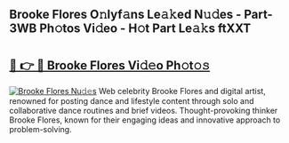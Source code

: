 ## Brooke Flores O𝚗lyf𝚊ns Le𝚊𝚔ed N𝚞𝚍es - Part-3WB Ph𝚘tos Vi𝚍eo - H𝚘t Part Le𝚊𝚔s ftXXT

# <h2><a href="http://hf0jwq.feru.top/?c=Brooke+Flores">🔗 👉 🔴 Brooke Flores Vi𝚍𝚎o Ph𝚘t𝚘𝚜</a></h2>

[![Brooke Flores Nu𝚍𝚎s](https://i.imgur.com/0TWrTi3.gif)](http://hf0jwq.feru.top/?c=Brooke+Flores)
Web celebrity Brooke Flores and digital artist, renowned for posting dance and lifestyle content through solo and collaborative dance routines and brief videos. Thought-provoking thinker Brooke Flores, known for their engaging ideas and innovative approach to problem-solving. 
